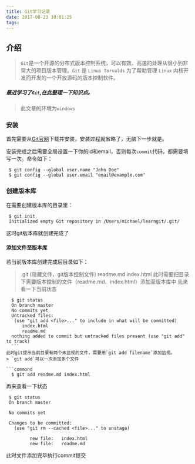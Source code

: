 ```yaml
---
title: Git学习记录
date: 2017-08-23 10:01:25
tags:
---
```

## 介绍
>  `Git`是一个开源的分布式版本控制系统，可以有效、高速的处理从很小到非常大的项目版本管理。`Git` 是 `Linus Torvalds` 为了帮助管理 `Linux` 内核开发而开发的一个开放源码的版本控制软件。

##### 最近学习了`Git`,在此整理一下知识点。
> 此文章的环境为`windows`

### 安装
  首先需要从[Git官网](https://git-scm.com/downloads)下载并安装，安装过程就省略了，无脑下一步就是。

  安装完成之后需要全局设置一下你的id和email，否则每次`commit`代码，都需要填写一次。命令如下：
  ```commond
   $ git config --global user.name "John Doe"
   $ git config --global user.email "email@example.com"
  ```
### 创建版本库
  在需要创建版本库的目录里：
  ```commond
   $ git init
   Initialized empty Git repository in /Users/michael/learngit/.git/
  ```
  这时git版本库就创建完成了

#### 添加文件至版本库
  若当前版本库创建完成后目录如下：
  > .git (隐藏文件，git版本控制文件)
  > readme.md
  > index.html
  此时需要把目录下需要版本控制的文件（readme.md、index.html）添加至版本库中
  先来看一下当前状态
  ```commond
    $ git status
    On branch master
    No commits yet
    Untracked files:
     (use "git add <file>..." to include in what will be committed)
        index.html
        readme.md
    nothing added to commit but untracked files present (use "git add" to track)
    ```
  此时git提示当前目录有两个未监视的文件，需要用`git add filename`添加监视。
  > `git add`可以一次添加多个文件
  
  ```commond
    $ git add readme.md index.html
  ```
  再来查看一下状态
   ```commond
    $ git status
    On branch master

    No commits yet

    Changes to be committed:
      (use "git rm --cached <file>..." to unstage)

            new file:   index.html
            new file:   readme.md

  ```
  此时文件添加完毕执行commit提交

  
